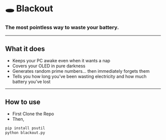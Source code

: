 # 🕳️ Blackout  

### The most pointless way to waste your battery.  

---

## What it does  
- Keeps your PC awake even when it wants a nap 
- Covers your OLED in pure darkness  
- Generates random prime numbers… then immediately forgets them 
- Tells you how long you’ve been wasting electricity and how much battery you’ve lost 

---

## How to use  
- First Clone the Repo 
- Then, 
```bash
pip install psutil
python blackout.py
